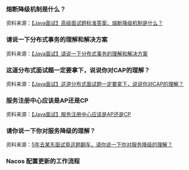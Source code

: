 


### 熔断降级机制是什么？

资料来源：[【Java面试】高级面试题标准答案，熔断降级机制是什么？](https://www.toutiao.com/video/7198049383815119360/)


### 请说一下分布式事务的理解和解决方案

资料来源：[【Java面试】请说一下分布式事务的理解和解决方案](https://www.toutiao.com/video/7145705137972412935/?from_scene=all)


### 这道分布式面试题一定要拿下，说说你对CAP的理解？
资料来源：[【Java面试】这道分布式面试题一定要拿下，说说你对CAP的理解？](https://www.toutiao.com/video/7145278472452211208/?from_scene=all)


### 服务注册中心应该是AP还是CP
资料来源：[【Java面试】服务注册中心应该是AP还是CP](https://www.toutiao.com/video/7144612079511536164/?from_scene=all)


### 请你说一下你对服务降级的理解？
资料来源：[5年去某东面试竟这题翻车，请你说一下你对服务降级的理解？](https://www.toutiao.com/video/7143895258047185422/?from_scene=all)



### Nacos 配置更新的工作流程